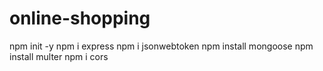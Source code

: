 # online-shopping

npm init -y
npm i express
npm i jsonwebtoken
npm install mongoose
npm install multer
npm i cors
